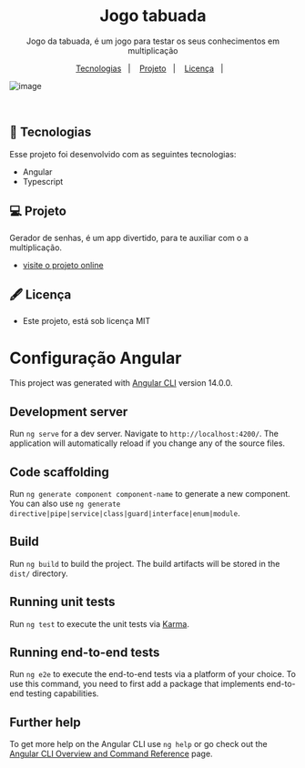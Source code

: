 
<h1 align="center"> Jogo tabuada </h1>

<p align="center">
    Jogo da tabuada, é um jogo para testar os seus conhecimentos em multiplicação<br/>
</p>

<p align="center">
  <a href="#-tecnologias">Tecnologias</a>&nbsp;&nbsp;&nbsp;|&nbsp;&nbsp;&nbsp;
  <a href="#-projeto">Projeto</a>&nbsp;&nbsp;&nbsp;|&nbsp;&nbsp;&nbsp;
  <a href="#-licença">Licença</a>&nbsp;&nbsp;&nbsp;|&nbsp;&nbsp;&nbsp;
</p>

![image](https://github.com/marcostwelve/tabuada-game/assets/94411600/ce369449-5a58-41e2-aa69-64cb75191bb4)

<br/>



## 🚀 Tecnologias

Esse projeto foi desenvolvido com as seguintes tecnologias:

- Angular
- Typescript

## 💻 Projeto

Gerador de senhas, é um app divertido, para te auxiliar com o a multiplicação.

- [visite o projeto online](https://project-tawny-eight.vercel.app/)


## 🖋 Licença

- Este projeto, está sob licença MIT

# Configuração Angular

This project was generated with [Angular CLI](https://github.com/angular/angular-cli) version 14.0.0.

## Development server

Run `ng serve` for a dev server. Navigate to `http://localhost:4200/`. The application will automatically reload if you change any of the source files.

## Code scaffolding

Run `ng generate component component-name` to generate a new component. You can also use `ng generate directive|pipe|service|class|guard|interface|enum|module`.

## Build

Run `ng build` to build the project. The build artifacts will be stored in the `dist/` directory.

## Running unit tests

Run `ng test` to execute the unit tests via [Karma](https://karma-runner.github.io).

## Running end-to-end tests

Run `ng e2e` to execute the end-to-end tests via a platform of your choice. To use this command, you need to first add a package that implements end-to-end testing capabilities.

## Further help

To get more help on the Angular CLI use `ng help` or go check out the [Angular CLI Overview and Command Reference](https://angular.io/cli) page.
